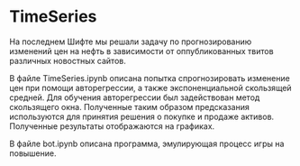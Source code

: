 # TimeSeries
На последнем Шифте мы решали задачу по прогнозированию изменений цен на нефть в зависимости от оппубликованных твитов различных 
новостных сайтов.

В файле TimeSeries.ipynb описана попытка спрогнозировать изменение цен при помощи авторегрессии, а также экспоненциальной скользящей средней.
Для обучения авторегрессии был задействован метод скользящего окна. Полученные таким образом предсказания используются
для принятия решения о покупке и продаже активов. Полученные результаты отображаются на графиках. 

В файле bot.ipynb описана программа, эмулирующая процесс игры на повышение.


